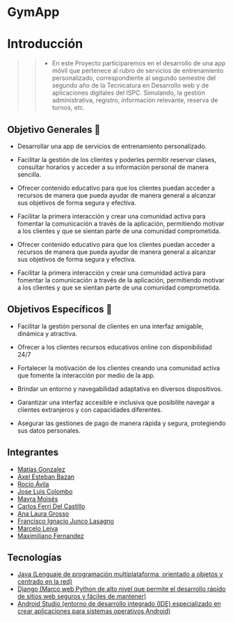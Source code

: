 # GymApp

# Introducción
>>* En este Proyecto participaremos en el desarrollo de una app móvil que pertenece al rubro de servicios de entrenamiento personalizado, correspondiente al segundo semestre del segundo año de la Tecnicatura en Desarrollo web y de aplicaciones digitales del ISPC. Simulando, la gestión administrativa, registro, información relevante, reserva de turnos, etc.

## Objetivo Generales :dart:

- Desarrollar una app de servicios de entrenamiento personalizado.
  
- Facilitar la gestión de los clientes y poderles permitir reservar clases, consultar horarios y acceder a su información personal de manera sencilla.
- Ofrecer contenido educativo para que los clientes puedan acceder a recursos de manera que pueda ayudar de manera general a alcanzar sus objetivos de forma segura y efectiva.
- Facilitar la primera interacción y crear una comunidad activa para fomentar la comunicación a través de la aplicación, permitiendo motivar a los clientes y que se sientan parte de una comunidad comprometida.
- Ofrecer contenido educativo para que los clientes puedan acceder a recursos de manera que pueda ayudar de manera general a alcanzar sus objetivos de forma segura y efectiva.
- Facilitar la primera interacción y crear una comunidad activa para fomentar la comunicación a través de la aplicación, permitiendo motivar a los clientes y que se sientan parte de una comunidad comprometida.


## Objetivos Específicos :dart:

- Facilitar la gestión personal de clientes en una interfaz amigable, dinámica y atractiva.
  
- Ofrecer a los clientes recursos educativos online con disponibilidad 24/7
  
- Fortalecer la motivación de los clientes creando una comunidad activa que fomente la interacción por medio de la app.
  
- Brindar un entorno y navegabilidad adaptativa en diversos dispositivos.
  
- Garantizar una interfaz accesible e inclusiva que posibilite navegar a clientes extranjeros y con capacidades diferentes.
  
- Asegurar las gestiones de pago de manera rápida y segura, protegiendo sus datos personales.
  

## Integrantes

- [Matías Gonzalez](https://github.com/MatiasGonzalez1)
- [Axel Esteban Bazan](https://github.com/AxelBazan98)
- [Rocío Ávila](https://github.com/rocioAvila)
- [Jose Luis Colombo](https://github.com/josecolombotk)
- [Mayra Moisés](https://github.com/Mayri1)
- [Carlos Ferri Del Castillo](https://github.com/Carlos-Ferri-Del-Castillo)
- [Ana Laura Grosso](https://github.com/Laurix86)
- [Francisco Ignacio Junco Lasagno](https://github.com/FranJL075)
- [Marcelo Leiva](https://github.com/leivahm)
- [Maximiliano Fernandez](https://github.com/lanusroots)

## Tecnologías

- [Java (Lenguaje de programación multiplataforma, orientado a objetos y centrado en la red)](https://docs.oracle.com/en/java/)
- [Django (Marco web Python de alto nivel que permite el desarrollo rápido de sitios web seguros y fáciles de mantener)](https://www.djangoproject.com/)
- [Android Studio (entorno de desarrollo integrado (IDE) especializado en crear aplicaciones para sistemas operativos Android)](https://developer.android.com/?hl=es-419)
